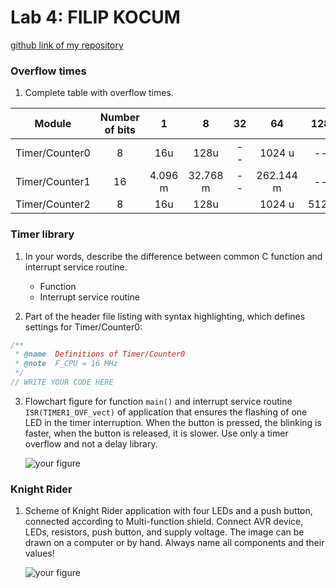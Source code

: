 # Lab 4: FILIP KOCUM

[github link of my repository](https://github.com/xkocum00/Digital-electronics-2)


### Overflow times

1. Complete table with overflow times.


| **Module** | **Number of bits** | **1** | **8** | **32** | **64** | **128** | **256** | **1024** |
| :-: | :-: | :-: | :-: | :-: | :-: | :-: | :-: | :-: |
| Timer/Counter0 | 8  | 16u | 128u | -- | 1024 u | -- | 4.096 m | 16.384 m |
| Timer/Counter1 | 16 | 4.096 m | 32.768 m | -- | 262.144 m | -- | 1.048576  | 4.194304 s |
| Timer/Counter2 | 8  | 16u | 128u |  | 1024 u | 512u | 4096 u | 16.384 m |


### Timer library

1. In your words, describe the difference between common C function and interrupt service routine.
   * Function
   * Interrupt service routine

2. Part of the header file listing with syntax highlighting, which defines settings for Timer/Counter0:

```c
/**
 * @name  Definitions of Timer/Counter0
 * @note  F_CPU = 16 MHz
 */
// WRITE YOUR CODE HERE
```

3. Flowchart figure for function `main()` and interrupt service routine `ISR(TIMER1_OVF_vect)` of application that ensures the flashing of one LED in the timer interruption. When the button is pressed, the blinking is faster, when the button is released, it is slower. Use only a timer overflow and not a delay library.

   ![your figure]()


### Knight Rider

1. Scheme of Knight Rider application with four LEDs and a push button, connected according to Multi-function shield. Connect AVR device, LEDs, resistors, push button, and supply voltage. The image can be drawn on a computer or by hand. Always name all components and their values!

   ![your figure]()

